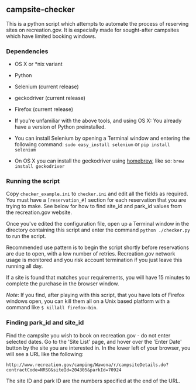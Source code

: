 ## campsite-checker

This is a python script which attempts to automate the process of reserving sites on recreation.gov.  It is especially made for sought-after campsites which have limited booking windows.

### Dependencies
* OS X or *nix variant
* Python
* Selenium (current release)
* geckodriver (current release)
* Firefox (current release)

* If you're unfamiliar with the above tools, and using OS X: You already have a version of Python preinstalled.
* You can install Selenium by opening a Terminal window and entering the following command: `sudo easy_install selenium` or `pip install selenium`
* On OS X you can install the geckodriver using [homebrew](http://brew.sh), like so: `brew install geckodriver`

### Running the script

Copy `checker_example.ini` to `checker.ini` and edit all the fields as required. You must have a `[reservation_#]` section for each reservation that you are trying to make. See below for how to find site\_id and park\_id values from the recreation.gov website.

Once you've edited the configuration file, open up a Terminal window in the directory containing this script and enter the command `python ./checker.py` to run the script.

Recommended use pattern is to begin the script shortly before reservations are due to open, with a low number of retries. Recreation.gov network usage is monitored and you risk account termination if you just leave this running all day.

If a site is found that matches your requirements, you will have 15 minutes to complete the purchase in the browser window.

*Note*: If you find, after playing with this script, that you have lots of Firefox windows open, you can kill them all on a Unix based platform with a command like `$ killall firefox-bin`.

### Finding park\_id and site\_id

Find the campsite you wish to book on recreation.gov - do not enter selected dates. Go to the 'Site List' page, and hover over the 'Enter Date' button by the site you are interested in.  In the lower left of your browser, you will see a URL like the following:

`http://www.recreation.gov/camping/Wawona/r/campsiteDetails.do?contractCode=NRSO&siteId=204305&parkId=70924`

The site ID and park ID are the numbers specified at the end of the URL.
